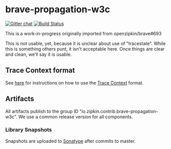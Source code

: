 # brave-propagation-w3c

[![Gitter chat](http://img.shields.io/badge/gitter-join%20chat%20%E2%86%92-brightgreen.svg)](https://gitter.im/openzipkin/zipkin)
[![Build Status](https://github.com/openzipkin-contrib/brave-propagation-w3c/workflows/test/badge.svg)](https://github.com/openzipkin-contrib/brave-propagation-w3c/actions?query=workflow%3Atest)

This is a work-in-progress originally imported from openzipkin/brave#693

This is not usable, yet, because it is unclear about use of "tracestate". While this is something
others punt, it isn't acceptable here. Once things are clear and clean, we'll say it is usable.

## Trace Context format
See [here](tracecontext/README.md) for instructions on how to use the [Trace Context](https://w3c.github.io/trace-context/) format.

## Artifacts
All artifacts publish to the group ID "io.zipkin.contrib.brave-propagation-w3c". We use a common
release version for all components.

### Library Snapshots
Snapshots are uploaded to [Sonatype](https://oss.sonatype.org/content/repositories/snapshots) after
commits to master.
